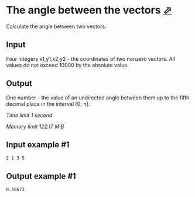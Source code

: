 # The angle between the vectors [⬀](https://www.e-olymp.com/en/problems/2130)

Calculate the angle between two vectors.

## Input

Four integers x1,y1,x2,y2 - the coordinates of two nonzero vectors. All values do not exceed 10000 by the absolute value.

## Output

One number - the value of an undirected angle between them up to the fifth decimal place in the interval [0; π].

_Time limit 1 second_

_Memory limit 122.17 MiB_

## Input example #1
```
2 1 3 5
```

## Output example #1
```
0.56673
```
